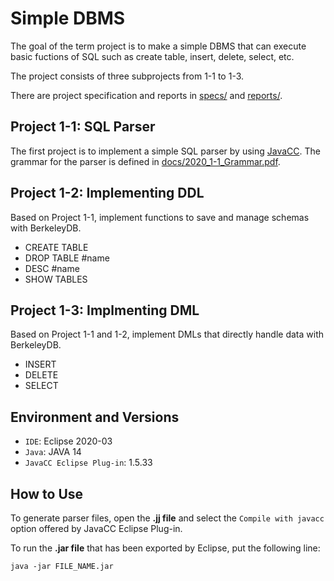 # Simple DBMS

The goal of the term project is to make a simple DBMS that can execute basic fuctions of SQL such as create table, insert, delete, select, etc.

The project consists of three subprojects from 1-1 to 1-3.

There are project specification and reports in [specs/](https://github.com/hyunjinjeong/snu-db-2020/tree/master/specs) and [reports/](https://github.com/hyunjinjeong/snu-db-2020/tree/master/reports).

## Project 1-1: SQL Parser

The first project is to implement a simple SQL parser by using [JavaCC](https://javacc.github.io/javacc/). The grammar for the parser is defined in [docs/2020_1-1_Grammar.pdf](https://github.com/hyunjinjeong/snu-db-2020/blob/master/docs/2020_1-1_Grammar.pdf).

## Project 1-2: Implementing DDL

Based on Project 1-1, implement functions to save and manage schemas with BerkeleyDB.

- CREATE TABLE
- DROP TABLE #name
- DESC #name
- SHOW TABLES

## Project 1-3: Implmenting DML

Based on Project 1-1 and 1-2, implement DMLs that directly handle data with BerkeleyDB.

- INSERT
- DELETE
- SELECT

## Environment and Versions

- `IDE`: Eclipse 2020-03
- `Java`: JAVA 14
- `JavaCC Eclipse Plug-in`: 1.5.33

## How to Use

To generate parser files, open the **.jj file** and select the `Compile with javacc` option offered by JavaCC Eclipse Plug-in.

To run the **.jar file** that has been exported by Eclipse, put the following line:

```shell
java -jar FILE_NAME.jar
```
